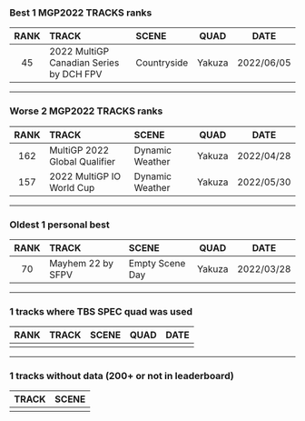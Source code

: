 ### Best 1 MGP2022 TRACKS ranks
|RANK|TRACK|SCENE|QUAD|DATE|
|:---:|:---|:---|:---:|:---:|
|45|2022 MultiGP Canadian Series by DCH FPV|Countryside|Yakuza|2022/06/05|
---
### Worse 2 MGP2022 TRACKS ranks
|RANK|TRACK|SCENE|QUAD|DATE|
|:---:|:---|:---|:---:|:---:|
|162|MultiGP 2022 Global Qualifier|Dynamic Weather|Yakuza|2022/04/28|
|157|2022 MultiGP IO World Cup|Dynamic Weather|Yakuza|2022/05/30|
---
### Oldest 1 personal best
|RANK|TRACK|SCENE|QUAD|DATE|
|:---:|:---|:---|:---:|:---:|
|70|Mayhem 22 by SFPV|Empty Scene Day|Yakuza|2022/03/28|
---
### 1 tracks where TBS SPEC quad was used
|RANK|TRACK|SCENE|QUAD|DATE|
|:---:|:---|:---|:---:|:---:|
||||||
---
### 1 tracks without data (200+ or not in leaderboard)
|TRACK|SCENE|
|:---|:---|
|||
